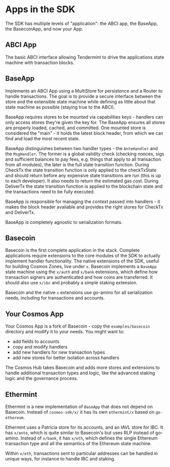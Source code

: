 # Apps in the SDK

The SDK has multiple levels of "application": the ABCI app, the BaseApp, the BasecoinApp, and now your App.

## ABCI App

The basic ABCI interface allowing Tendermint to drive the applications state machine with transaction blocks.

## BaseApp

Implements an ABCI App using a MultiStore for persistence and a Router to handle transactions.
The goal is to provide a secure interface between the store and the extensible state machine
while defining as little about that state machine as possible (staying true to the ABCI).

BaseApp requires stores to be mounted via capabilities keys - handlers can only access
stores they're given the key for. The BaseApp ensures all stores are properly loaded, cached, and committed.
One mounted store is considered the "main" - it holds the latest block header, from which we can find and load the 
most recent state.

BaseApp distinguishes between two handler types - the `AnteHandler` and the `MsgHandler`.
The former is a global validity check (checking nonces, sigs and sufficient balances to pay fees, 
e.g. things that apply to all transaction from all modules), the later is the full state transition function. 
During CheckTx the state transition function is only applied to the checkTxState and should return
before any expensive state transitions are run (this is up to each developer). It also needs to return the estimated
gas cost. 
During DeliverTx the state transition function is applied to the blockchain state and the transactions
need to be fully executed.

BaseApp is responsible for managing the context passed into handlers - 
it makes the block header available and provides the right stores for CheckTx and DeliverTx.

BaseApp is completely agnostic to serialization formats.

## Basecoin

Basecoin is the first complete application in the stack.
Complete applications require extensions to the core modules of the SDK to actually implement handler functionality.
The native extensions of the SDK, useful for building Cosmos Zones, live under `x`.
Basecoin implements a `BaseApp` state machine using the `x/auth` and `x/bank` extensions,
which define how transaction signers are authenticated and how coins are transferred.
It should also use `x/ibc` and probably a simple staking extension.

Basecoin and the native `x` extensions use go-amino for all serialization needs,
including for transactions and accounts.

## Your Cosmos App

Your Cosmos App is a fork of Basecoin - copy the `examples/basecoin` directory and modify it to your needs.
You might want to:

- add fields to accounts 
- copy and modify handlers 
- add new handlers for new transaction types
- add new stores for better isolation across handlers

The Cosmos Hub takes Basecoin and adds more stores and extensions to handle additional
transaction types and logic, like the advanced staking logic and the governance process.

## Ethermint

Ethermint is a new implementation of `BaseApp` that does not depend on Basecoin.
Instead of `cosmos-sdk/x/` it has its own `ethermint/x` based on `go-ethereum`.

Ethermint uses a Patricia store for its accounts, and an IAVL store for IBC.
It has `x/ante`, which is quite similar to Basecoin's but uses RLP instead of go-amino.
Instead of `x/bank`, it has `x/eth`, which defines the single Ethereum transaction type
and all the semantics of the Ethereum state machine.

Within `x/eth`, transactions sent to particular addresses can be handled in unique ways, 
for instance to handle IBC and staking.
